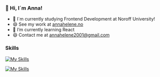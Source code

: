 ### 👋 Hi, I´m Anna!

- 🔭 I´m currently studying Frontend Development at Noroff University!
- 😄 See my work at [annahelene.no](https://www.annahelene.no/)
- 🌱 I’m currently learning React
- 😄 Contact me at annahelene2001@gmail.com

### Skills
[![My Skills](https://skills.thijs.gg/icons?i=java,kotlin,nodejs,figma)](https://skills.thijs.gg)

[![My Skills](https://skills.thijs.gg/icons?i=js,html,css,figma,git,mysql,nodejs,mongodb,react,vue)](https://skills.thijs.gg)
